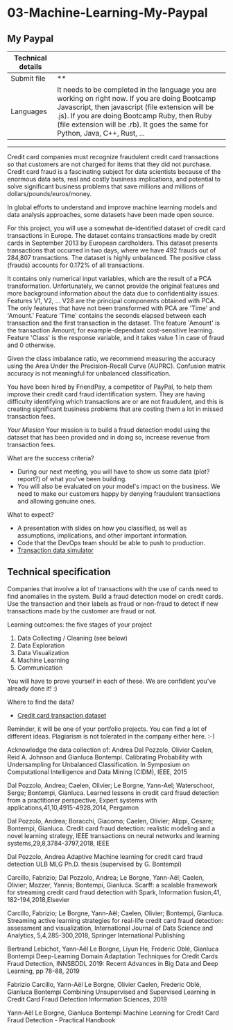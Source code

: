 # 03-Machine-Learning-My-Paypal

<div class="row">
<div class="col tab-content">
<div class="tab-pane active show" id="subject" role="tabpanel">
<div class="row">
<div class="col-md-12 col-xl-12">
<div class="markdown-body">
<p class="text-muted m-b-15">
</p><h2>My Paypal</h2>
<table>
<thead>
<tr>
<th>Technical details</th>
<th></th>
</tr>
</thead>
<tbody>
<tr>
<td>Submit file</td>
<td>**</td>
</tr>
<tr>
<td>Languages</td>
<td>It needs to be completed in the language you are working on right now. If you are doing Bootcamp Javascript, then javascript (file extension will be .js). If you are doing Bootcamp Ruby, then Ruby (file extension will be .rb). It goes the same for Python, Java, C++, Rust, ...</td>
</tr>
</tbody>
</table>
<hr>
<p>Credit card companies must recognize fraudulent credit card transactions so that customers are not charged for items that they did not purchase. Credit card fraud is a fascinating subject for data scientists because of the enormous data sets, real and costly business implications, and potential to solve significant business problems that save millions and millions of dollars/pounds/euros/money.</p>
<p>In global efforts to understand and improve machine learning models and data analysis approaches, some datasets have been made open source.</p>
<p>For this project, you will use a somewhat de-identified dataset of credit card transactions in Europe. The dataset contains transactions made by credit cards in September 2013 by European cardholders.
This dataset presents transactions that occurred in two days, where we have 492 frauds out of 284,807 transactions. The dataset is highly unbalanced. The positive class (frauds) accounts for 0.172% of all transactions.</p>
<p>It contains only numerical input variables, which are the result of a PCA transformation. Unfortunately, we cannot provide the original features and more background information about the data due to confidentiality issues. Features V1, V2, … V28 are the principal components obtained with PCA. The only features that have not been transformed with PCA are 'Time' and 'Amount.' Feature 'Time' contains the seconds elapsed between each transaction and the first transaction in the dataset. The feature 'Amount' is the transaction Amount; for example-dependant cost-sensitive learning. Feature 'Class' is the response variable, and it takes value 1 in case of fraud and 0 otherwise.</p>
<p>Given the class imbalance ratio, we recommend measuring the accuracy using the Area Under the Precision-Recall Curve (AUPRC). Confusion matrix accuracy is not meaningful for unbalanced classification.</p>
<p>You have been hired by FriendPay, a competitor of PayPal, to help them improve their credit card fraud identification system. They are having difficulty identifying which transactions are or are not fraudulent, and this is creating significant business problems that are costing them a lot in missed transaction fees.</p>
<p><em>Your Mission</em>
Your mission is to build a fraud detection model using the dataset that has been provided and in doing so, increase revenue from transaction fees.</p>
<p>What are the success criteria?</p>
<ul>
<li>During our next meeting, you will have to show us some data (plot? report?) of what you've been building.</li>
<li>You will also be evaluated on your model's impact on the business. We need to make our customers happy by denying fraudulent transactions and allowing genuine ones.</li>
</ul>
<p>What to expect?</p>
<ul>
<li>A presentation with slides on how you classified, as well as assumptions, implications, and other important information.</li>
<li>Code that the DevOps team should be able to push to production.</li>
<li><a href="https://fraud-detection-handbook.github.io/fraud-detection-handbook/Chapter_3_GettingStarted/SimulatedDataset.html" target="_blank">Transaction data simulator</a></li>
</ul>
<h2>Technical specification</h2>
<p>Companies that involve a lot of transactions with the use of cards need to find anomalies in the system. Build a fraud detection model on credit cards. Use the transaction and their labels as fraud or non-fraud to detect if new transactions made by the customer are fraud or not.</p>
<p>Learning outcomes: the five stages of your project</p>
<ol>
<li>Data Collecting / Cleaning (see below)</li>
<li>Data Exploration</li>
<li>Data Visualization</li>
<li>Machine Learning</li>
<li>Communication</li>
</ol>
<p>You will have to prove yourself in each of these. We are confident you've already done it! :)</p>
<p>Where to find the data?</p>
<ul>
<li><a href="https://storage.googleapis.com/qwasar-public/track-ds/my_paypal_creditcard.csv" target="_blank">Credit card transaction dataset</a></li>
</ul>
<p>Reminder, it will be one of your portfolio projects. You can find a lot of different ideas. Plagiarism is not tolerated in the company either here. :-)</p>
<p>Acknowledge the data collection of:
Andrea Dal Pozzolo, Olivier Caelen, Reid A. Johnson and Gianluca Bontempi. Calibrating Probability with Undersampling for Unbalanced Classification. In Symposium on Computational Intelligence and Data Mining (CIDM), IEEE, 2015</p>
<p>Dal Pozzolo, Andrea; Caelen, Olivier; Le Borgne, Yann-Ael; Waterschoot, Serge; Bontempi, Gianluca. Learned lessons in credit card fraud detection from a practitioner perspective, Expert systems with applications,41,10,4915-4928,2014, Pergamon</p>
<p>Dal Pozzolo, Andrea; Boracchi, Giacomo; Caelen, Olivier; Alippi, Cesare; Bontempi, Gianluca. Credit card fraud detection: realistic modeling and a novel learning strategy, IEEE transactions on neural networks and learning systems,29,8,3784-3797,2018, IEEE</p>
<p>Dal Pozzolo, Andrea Adaptive Machine learning for credit card fraud detection ULB MLG Ph.D. thesis (supervised by G. Bontempi)</p>
<p>Carcillo, Fabrizio; Dal Pozzolo, Andrea; Le Borgne, Yann-Aël; Caelen, Olivier; Mazzer, Yannis; Bontempi, Gianluca. Scarff: a scalable framework for streaming credit card fraud detection with Spark, Information fusion,41, 182-194,2018,Elsevier</p>
<p>Carcillo, Fabrizio; Le Borgne, Yann-Aël; Caelen, Olivier; Bontempi, Gianluca. Streaming active learning strategies for real-life credit card fraud detection: assessment and visualization, International Journal of Data Science and Analytics, 5,4,285-300,2018, Springer International Publishing</p>
<p>Bertrand Lebichot, Yann-Aël Le Borgne, Liyun He, Frederic Oblé, Gianluca Bontempi Deep-Learning Domain Adaptation Techniques for Credit Cards Fraud Detection, INNSBDDL 2019: Recent Advances in Big Data and Deep Learning, pp 78-88, 2019</p>
<p>Fabrizio Carcillo, Yann-Aël Le Borgne, Olivier Caelen, Frederic Oblé, Gianluca Bontempi Combining Unsupervised and Supervised Learning in Credit Card Fraud Detection Information Sciences, 2019</p>
<p>Yann-Aël Le Borgne, Gianluca Bontempi Machine Learning for Credit Card Fraud Detection - Practical Handbook</p>

<p></p>
</div>

</div>
</div>
</div>
<div class="tab-pane" id="resources" role="tabpanel">
</div>
</div>
</div>
